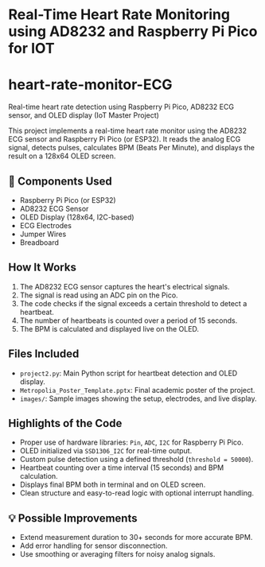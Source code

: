 # Real-Time Heart Rate Monitoring using AD8232 and Raspberry Pi Pico for IOT
# heart-rate-monitor-ECG

Real-time heart rate detection using Raspberry Pi Pico, AD8232 ECG sensor, and OLED display (IoT Master Project)



This project implements a real-time heart rate monitor using the AD8232 ECG sensor and Raspberry Pi Pico (or ESP32). It reads the analog ECG signal, detects pulses, calculates BPM (Beats Per Minute), and displays the result on a 128x64 OLED screen.

## 🔧 Components Used
- Raspberry Pi Pico (or ESP32)
- AD8232 ECG Sensor
- OLED Display (128x64, I2C-based)
- ECG Electrodes
- Jumper Wires
- Breadboard

##  How It Works
1. The AD8232 ECG sensor captures the heart's electrical signals.
2. The signal is read using an ADC pin on the Pico.
3. The code checks if the signal exceeds a certain threshold to detect a heartbeat.
4. The number of heartbeats is counted over a period of 15 seconds.
5. The BPM is calculated and displayed live on the OLED.

##  Files Included
- `project2.py`: Main Python script for heartbeat detection and OLED display.
- `Metropolia_Poster_Template.pptx`: Final academic poster of the project.
- `images/`: Sample images showing the setup, electrodes, and live display.

##  Highlights of the Code
- Proper use of hardware libraries: `Pin`, `ADC`, `I2C` for Raspberry Pi Pico.
- OLED initialized via `SSD1306_I2C` for real-time output.
- Custom pulse detection using a defined threshold (`threshold = 50000`).
- Heartbeat counting over a time interval (15 seconds) and BPM calculation.
- Displays final BPM both in terminal and on OLED screen.
- Clean structure and easy-to-read logic with optional interrupt handling.

## 💡 Possible Improvements
- Extend measurement duration to 30+ seconds for more accurate BPM.
- Add error handling for sensor disconnection.
- Use smoothing or averaging filters for noisy analog signals.
